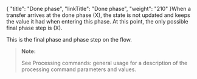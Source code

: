 {
    "title": "Done phase",
    "linkTitle": "Done phase",
    "weight": "210"
}When a transfer arrives at the done phase (X), the state is not updated and keeps the value it had when entering this phase. At this point, the only possible final phase step is (X).

This is the final phase and phase step on the flow.

> **Note:**
>
> See Processing commands: general usage for a description of the processing command parameters and values.
